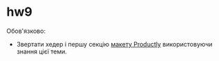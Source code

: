 # hw9

Обов'язково:

- Звертати хедер і першу секцію [макету Productly](https://www.figma.com/file/dAQCcc53GQ81O4phXyxT09/Productly?node-id=0%3A1) використовуючи знання цієї теми.

